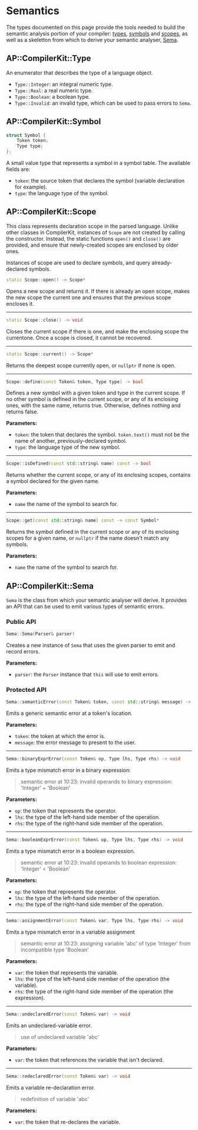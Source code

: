 #  Semantics

The types documented on this page provide the tools needed to build the semantic analysis portion
of your compiler: [types](#apcompilerkittype), [symbols](#apcompilerkitsymbol) and
[scopes](#apcompilerkitscope), as well as a skeletton from which to derive your semantic analyser,
[Sema](#apcompilerkitsema).

## AP::CompilerKit::Type

An enumerator that describes the type of a language object.

- `Type::Integer`: an integral numeric type.
- `Type::Real`: a real numeric type.
- `Type::Boolean`: a boolean type.
- `Type::Invalid`: an invalid type, which can be used to pass errors to `Sema`.

## AP::CompilerKit::Symbol

```c++
struct Symbol {
    Token token;
    Type type;
};
```

A small value type that represents a symbol in a symbol table. The available fields are:

- `token`: the source token that declares the symbol (variable declaration for example).
- `type`: the language type of the symbol.

## AP::CompilerKit::Scope

This class represents declaration scope in the parsed language. Unlike other classes in
CompilerKit, instances of `Scope` are not created by calling the constructor. Instead, the static
functions `open()` and `close()` are provided, and ensure that newly-created scopes are
enclosed by older ones.

Instances of scope are used to declare symbols, and query already-declared symbols.

```c++
static Scope::open() -> Scope*
```

Opens a new scope and returns it. If there is already an open scope, makes the new scope the
current one and ensures that the previous scope encloses it.

***

```c++
static Scope::close() -> void
```

Closes the current scope if there is one, and make the enclosing scope the currentone. Once a
scope is closed, it cannot be recovered.

***

```c++
static Scope::current() -> Scope*
```

Returns the deepest scope currently open, or `nullptr` if none is open.

***

```c++
Scope::define(const Token& token, Type type) -> bool
```

Defines a new symbol with a given token and type in the current scope. If no other symbol is
defined in the current scope, or any of its enclosing ones, with the same name, returns true.
Otherwise, defines nothing and returns false.

**Parameters:**

- `token`: the token that declares the symbol. `token.text()` must not be the name of another,
  previously-declared symbol.
- `type`: the language type of the new symbol.

***

```c++
Scope::isDefined(const std::string& name) const -> bool
```

Returns whether the current scope, or any of its enclosing scopes, contains a symbol declared for
the given name.

**Parameters:**

- `name` the name of the symbol to search for.

***

```c++
Scope::get(const std::string& name) const -> const Symbol*
```

Returns the symbol defined in the current scope or any of its enclosing scopes for a given name,
or `nullptr` if the name doesn't match any symbols.

**Parameters:**

- `name` the name of the symbol to search for.

## AP::CompilerKit::Sema

`Sema` is the class from which your semantic analyser will derive. It provides an API that can be
used to emit various types of semantic errors.

### Public API

```c++
Sema::Sema(Parser& parser)
```

Creates a new instance of `Sema` that uses the given parser to emit and record errors.

**Parameters:**

- `parser`: the `Parser` instance that `this` will use to emit errors.

### Protected API

```c++
Sema::semanticError(const Token& token, const std::string& message) -> void
```

Emits a generic semantic error at a token's location.

**Parameters:**

- `token`: the token at which the error is.
- `message`: the error message to present to the user.

***

```c++
Sema::binaryExprError(const Token& op, Type lhs, Type rhs) -> void
```

Emits a type mismatch error in a binary expression:

> semantic error at 10:23: invalid operands to binary expression: 'Integer' + 'Boolean'

**Parameters:**

- `op`: the token that represents the operator.
- `lhs`: the type of the left-hand side member of the operation.
- `rhs`: the type of the right-hand side member of the operation.

***

```c++
Sema::booleanExprError(const Token& op, Type lhs, Type rhs) -> void
```

Emits a type mismatch error in a boolean expression.

> semantic error at 10:23: invalid operands to boolean expression: 'Integer' < 'Boolean'

**Parameters:**

- `op`: the token that represents the operator.
- `lhs`: the type of the left-hand side member of the operation.
- `rhs`: the type of the right-hand side member of the operation.

***

```c++
Sema::assignmentError(const Token& var, Type lhs, Type rhs) -> void
```

Emits a type mismatch error in a variable assignment

> semantic error at 10:23: assigning variable 'abc' of type 'Integer' from incompatible type
> 'Boolean'

**Parameters:**

- `var`: the token that represents the variable.
- `lhs`: the type of the left-hand side member of the operation (the variable).
- `rhs`: the type of the right-hand side member of the operation (the expression).

***

```c++
Sema::undeclaredError(const Token& var) -> void
```

Emits an undeclared-variable error.

> use of undeclared variable 'abc'

**Parameters:**

- `var`: the token that references the variable that isn't declared.

***

```c++
Sema::redeclaredError(const Token& var) -> void
```

Emits a variable re-declaration error.

> redefinition of variable 'abc'

**Parameters:**

- `var`: the token that re-declares the variable.


